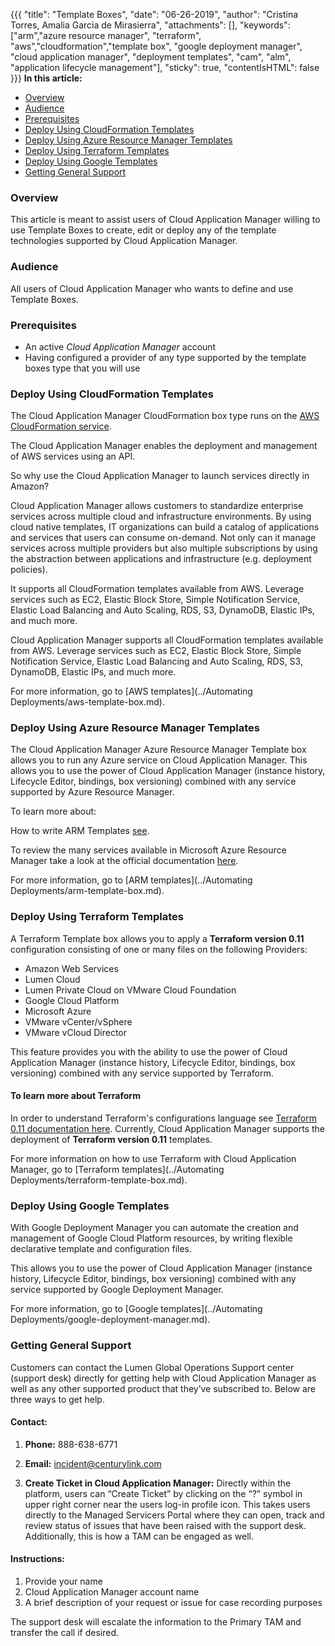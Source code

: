 {{{ "title": "Template Boxes",
"date": "06-26-2019",
"author": "Cristina Torres, Amalia Garcia de Mirasierra",
"attachments": [],
"keywords": ["arm","azure resource manager", "terraform", "aws","cloudformation","template box", "google deployment manager",  "cloud application manager", "deployment templates", "cam", "alm", "application lifecycle management"],
"sticky": true,
"contentIsHTML": false
}}}
**In this article:**

* [Overview](#overview)
* [Audience](#audience)
* [Prerequisites](#prerequisites)
* [Deploy Using CloudFormation Templates](#deploy-using-cloudformation-templates)
* [Deploy Using Azure Resource Manager Templates](#deploy-using-azure-resource-manager-templates)
* [Deploy Using Terraform Templates](#deploy-using-terraform-templates)
* [Deploy Using Google Templates](#deploy-using-google-templates)
* [Getting General Support](#getting-general-support)

### Overview

This article is meant to assist users of Cloud Application Manager willing to use Template Boxes to create, edit or deploy any of the template technologies supported by Cloud Application Manager.

### Audience

All users of Cloud Application Manager who wants to define and use Template Boxes.

### Prerequisites

* An active *Cloud Application Manager* account
* Having configured a provider of any type supported by the template boxes type that you will use

### Deploy Using CloudFormation Templates

The Cloud Application Manager CloudFormation box type runs on the [AWS CloudFormation service](https://docs.aws.amazon.com/AWSCloudFormation/latest/UserGuide/Welcome.html).

The Cloud Application Manager enables the deployment and management of AWS services using an API.

So why use the Cloud Application Manager to launch services directly in Amazon?

Cloud Application Manager allows customers to standardize enterprise services across multiple cloud and infrastructure environments. By using cloud native templates, IT organizations can build a catalog of applications and services that users can consume on-demand. Not only can it manage services across multiple providers but also multiple subscriptions by using the abstraction between applications and infrastructure (e.g. deployment policies).

It supports all CloudFormation templates available from AWS. Leverage services such as EC2, Elastic Block Store, Simple Notification Service, Elastic Load Balancing and Auto Scaling, RDS, S3, DynamoDB, Elastic IPs, and much more.

Cloud Application Manager supports all CloudFormation templates available from AWS. Leverage services such as EC2, Elastic Block Store, Simple Notification Service, Elastic Load Balancing and Auto Scaling, RDS, S3, DynamoDB, Elastic IPs, and much more.

For more information, go to [AWS templates](../Automating Deployments/aws-template-box.md).

### Deploy Using Azure Resource Manager Templates

The Cloud Application Manager Azure Resource Manager Template box allows you to run any Azure service on Cloud Application Manager. This allows you to use the power of Cloud Application Manager (instance history, Lifecycle Editor, bindings, box versioning) combined with any service supported by Azure Resource Manager.

To learn more about:

How to write ARM Templates [see](https://docs.microsoft.com/en-us/azure/azure-resource-manager/resource-group-authoring-templates).

To review the many services available in Microsoft Azure Resource Manager take a look at the official documentation [here](https://docs.microsoft.com/en-us/azure/azure-resource-manager/resource-manager-supported-services).

For more information, go to [ARM templates](../Automating Deployments/arm-template-box.md).

### Deploy Using Terraform Templates

A Terraform Template box allows you to apply a **Terraform version 0.11** configuration consisting of one or many files on the following Providers:

* Amazon Web Services
* Lumen Cloud
* Lumen Private Cloud on VMware Cloud Foundation
* Google Cloud Platform
* Microsoft Azure
* VMware vCenter/vSphere
* VMware vCloud Director

This feature provides you with the ability to use the power of Cloud Application Manager (instance history, Lifecycle Editor, bindings, box versioning) combined with any service supported by Terraform.

#### To learn more about Terraform

In order to understand Terraform's configurations language see [Terraform 0.11 documentation here](https://www.terraform.io/docs/configuration-0-11/index.html). Currently, Cloud Application Manager supports the deployment of **Terraform version 0.11** templates.

For more information on how to use Terraform with Cloud Application Manager, go to [Terraform templates](../Automating Deployments/terraform-template-box.md).

### Deploy Using Google Templates

With Google Deployment Manager you can automate the creation and management of Google Cloud Platform resources, by writing flexible declarative template and configuration files.

This allows you to use the power of Cloud Application Manager (instance history, Lifecycle Editor, bindings, box versioning) combined with any service supported by Google Deployment Manager.

For more information, go to [Google templates](../Automating Deployments/google-deployment-manager.md).

### Getting General Support

Customers can contact the Lumen Global Operations Support center (support desk) directly for getting help with Cloud Application Manager as well as any other supported product that they’ve subscribed to.  Below are three ways to get help.

#### Contact:

1. **Phone:** 888-638-6771

2. **Email:** incident@centurylink.com

3. **Create Ticket in Cloud Application Manager:** Directly within the platform, users can “Create Ticket” by clicking on the “?” symbol in upper right corner near the users log-in profile icon.  This takes users directly to the Managed Servicers Portal where they can open, track and review status of issues that have been raised with the support desk.  Additionally, this is how a TAM can be engaged as well.

#### Instructions:

1. Provide your name
2. Cloud Application Manager account name
3. A brief description of your request or issue for case recording purposes

The support desk will escalate the information to the Primary TAM and transfer the call if desired.
